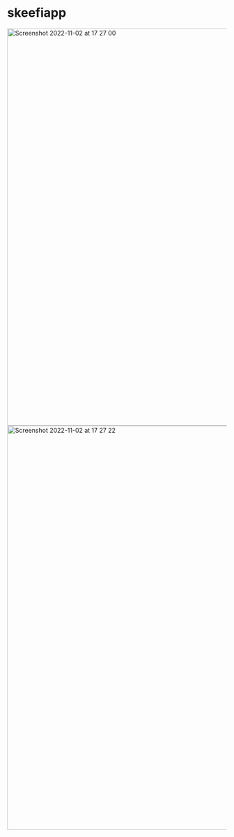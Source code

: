 # skeefiapp


<img width="912" alt="Screenshot 2022-11-02 at 17 27 00" src="https://user-images.githubusercontent.com/85221055/199559775-be39bd69-6ed7-4399-9e89-1f7a9ca6ef0d.png">


<img width="928" alt="Screenshot 2022-11-02 at 17 27 22" src="https://user-images.githubusercontent.com/85221055/199559946-033d7d32-abf3-4ab3-8f2e-9975c85045dd.png">

